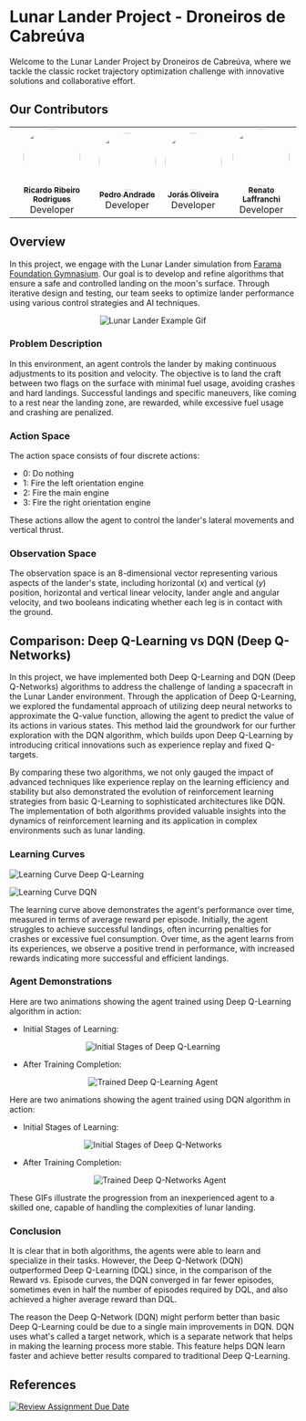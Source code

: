 # Lunar Lander Project - Droneiros de Cabreúva

Welcome to the Lunar Lander Project by Droneiros de Cabreúva, where we tackle the classic rocket trajectory optimization challenge with innovative solutions and collaborative effort.

## Our Contributors
<div align="center">
<table>
  <tr>
    <td align="center"><a href="https://github.com/RicardoRibeiroRodrigues"><img src="https://avatars.githubusercontent.com/RicardoRibeiroRodrigues" width="100px;" alt="" style="border-radius: 50%;"/><br /><sub><b>Ricardo Ribeiro Rodrigues</b></sub></a><br />Developer</td>
    <td align="center"><a href="https://github.com/Pedro2712"><img src="https://avatars.githubusercontent.com/Pedro2712" width="100px;" alt="" style="border-radius: 50%;"/><br /><sub><b>Pedro Andrade</b></sub></a><br />Developer</td>
    <td align="center"><a href="https://github.com/JorasOliveira"><img src="https://avatars.githubusercontent.com/JorasOliveira" width="100px;" alt="" style="border-radius: 50%;"/><br /><sub><b>Jorás Oliveira</b></sub></a><br />Developer</td>
    <td align="center"><a href="https://github.com/renatex333"><img src="https://avatars.githubusercontent.com/renatex333" width="100px;" alt="" style="border-radius: 50%;"/><br /><sub><b>Renato Laffranchi</b></sub></a><br />Developer</td>
  </tr>
</table>
</div>

## Overview
In this project, we engage with the Lunar Lander simulation from [Farama Foundation Gymnasium](https://gymnasium.farama.org/environments/box2d/lunar_lander/). Our goal is to develop and refine algorithms that ensure a safe and controlled landing on the moon's surface. Through iterative design and testing, our team seeks to optimize lander performance using various control strategies and AI techniques.

<p align="center">
  <img src="https://gymnasium.farama.org/_images/lunar_lander.gif" alt="Lunar Lander Example Gif">
</p>


### Problem Description
In this environment, an agent controls the lander by making continuous adjustments to its position and velocity. The objective is to land the craft between two flags on the surface with minimal fuel usage, avoiding crashes and hard landings. Successful landings and specific maneuvers, like coming to a rest near the landing zone, are rewarded, while excessive fuel usage and crashing are penalized.

### Action Space
The action space consists of four discrete actions:
- 0: Do nothing
- 1: Fire the left orientation engine
- 2: Fire the main engine
- 3: Fire the right orientation engine

These actions allow the agent to control the lander's lateral movements and vertical thrust.

### Observation Space
The observation space is an 8-dimensional vector representing various aspects of the lander's state, including horizontal ($x$) and vertical ($y$) position, horizontal and vertical linear velocity, lander angle and angular velocity, and two booleans indicating whether each leg is in contact with the ground.

## Comparison: Deep Q-Learning vs DQN (Deep Q-Networks)

In this project, we have implemented both Deep Q-Learning and DQN (Deep Q-Networks) algorithms to address the challenge of landing a spacecraft in the Lunar Lander environment. Through the application of Deep Q-Learning, we explored the fundamental approach of utilizing deep neural networks to approximate the Q-value function, allowing the agent to predict the value of its actions in various states. This method laid the groundwork for our further exploration with the DQN algorithm, which builds upon Deep Q-Learning by introducing critical innovations such as experience replay and fixed Q-targets.

By comparing these two algorithms, we not only gauged the impact of advanced techniques like experience replay on the learning efficiency and stability but also demonstrated the evolution of reinforcement learning strategies from basic Q-Learning to sophisticated architectures like DQN. The implementation of both algorithms provided valuable insights into the dynamics of reinforcement learning and its application in complex environments such as lunar landing.

### Learning Curves


![Learning Curve Deep Q-Learning](results/ll_dql_results.jpg)

![Learning Curve DQN](results/ll_dqn_results.jpg)

The learning curve above demonstrates the agent's performance over time, measured in terms of average reward per episode. Initially, the agent struggles to achieve successful landings, often incurring penalties for crashes or excessive fuel consumption. Over time, as the agent learns from its experiences, we observe a positive trend in performance, with increased rewards indicating more successful and efficient landings.

### Agent Demonstrations

Here are two animations showing the agent trained using Deep Q-Learning algorithm in action:

- Initial Stages of Learning:

<div align="center">
  <p align="center">
  <img src="results/lander_trained_dql_half.pt.gif" alt="Initial Stages of Deep Q-Learning">
</p>
</div>

- After Training Completion:

<p align="center">
  <img src="results/lander_trained_dql.pt.gif" alt="Trained Deep Q-Learning Agent">
</p>

Here are two animations showing the agent trained using DQN algorithm in action:

- Initial Stages of Learning:
  
<p align="center">
  <img src="results/lander_trained_dqn_half.pt.gif" alt="Initial Stages of Deep Q-Networks">
</p>

- After Training Completion:

  <p align="center">
  <img src="results/lander_trained_dqn.pt.gif" alt="Trained Deep Q-Networks Agent">
</p>

These GIFs illustrate the progression from an inexperienced agent to a skilled one, capable of handling the complexities of lunar landing.

### Conclusion

It is clear that in both algorithms, the agents were able to learn and specialize in their tasks. However, the Deep Q-Network (DQN) outperformed Deep Q-Learning (DQL) since, in the comparison of the Reward vs. Episode curves, the DQN converged in far fewer episodes, sometimes even in half the number of episodes required by DQL, and also achieved a higher average reward than DQL.

The reason the Deep Q-Network (DQN) might perform better than basic Deep Q-Learning could be due to a single main improvements in DQN. DQN uses what's called a target network, which is a separate network that helps in making the learning process more stable. This feature helps DQN learn faster and achieve better results compared to traditional Deep Q-Learning.

## References

[![Review Assignment Due Date](https://classroom.github.com/assets/deadline-readme-button-24ddc0f5d75046c5622901739e7c5dd533143b0c8e959d652212380cedb1ea36.svg)](https://classroom.github.com/a/Khj4RN1-)
